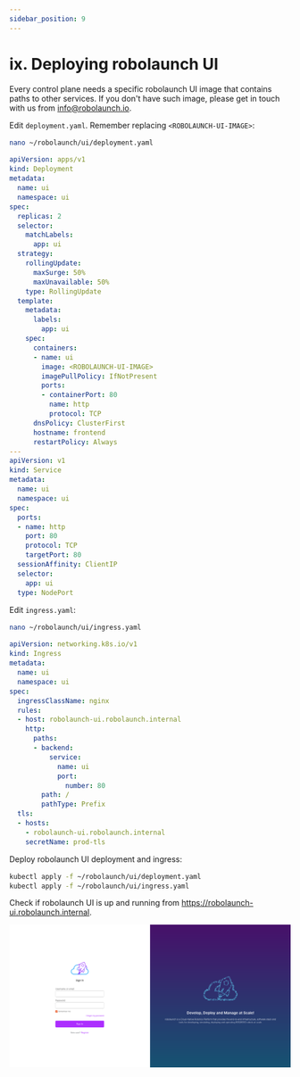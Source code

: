 ```yaml
---
sidebar_position: 9
---
```


# ix. Deploying robolaunch UI

Every control plane needs a specific robolaunch UI image that contains paths to other services. If you don't have such image, please get in touch with us from info@robolaunch.io.

Edit `deployment.yaml`. Remember replacing `<ROBOLAUNCH-UI-IMAGE>`: 

```bash
nano ~/robolaunch/ui/deployment.yaml
```

```yaml
apiVersion: apps/v1
kind: Deployment
metadata:
  name: ui
  namespace: ui
spec:
  replicas: 2
  selector:
    matchLabels:
      app: ui
  strategy:
    rollingUpdate:
      maxSurge: 50%
      maxUnavailable: 50%
    type: RollingUpdate
  template:
    metadata:
      labels:
        app: ui
    spec:
      containers:
      - name: ui
        image: <ROBOLAUNCH-UI-IMAGE>
        imagePullPolicy: IfNotPresent
        ports:
        - containerPort: 80
          name: http
          protocol: TCP
      dnsPolicy: ClusterFirst
      hostname: frontend
      restartPolicy: Always
---
apiVersion: v1
kind: Service
metadata:
  name: ui
  namespace: ui
spec:
  ports:
  - name: http
    port: 80
    protocol: TCP
    targetPort: 80
  sessionAffinity: ClientIP
  selector:
    app: ui
  type: NodePort
```

Edit `ingress.yaml`:

```bash
nano ~/robolaunch/ui/ingress.yaml
```

```yaml
apiVersion: networking.k8s.io/v1
kind: Ingress
metadata:
  name: ui
  namespace: ui
spec:
  ingressClassName: nginx
  rules:
  - host: robolaunch-ui.robolaunch.internal
    http:
      paths:
      - backend:
          service:
            name: ui
            port:
              number: 80
        path: /
        pathType: Prefix
  tls:
  - hosts:
    - robolaunch-ui.robolaunch.internal
    secretName: prod-tls
```

Deploy robolaunch UI deployment and ingress:

```bash
kubectl apply -f ~/robolaunch/ui/deployment.yaml
kubectl apply -f ~/robolaunch/ui/ingress.yaml
```

Check if robolaunch UI is up and running from https://robolaunch-ui.robolaunch.internal.

![robolaunch UI](https://github.com/robolaunch/trademark/blob/main/repository-media/docs/setup/img/robolaunch-ui.png?raw=true)

